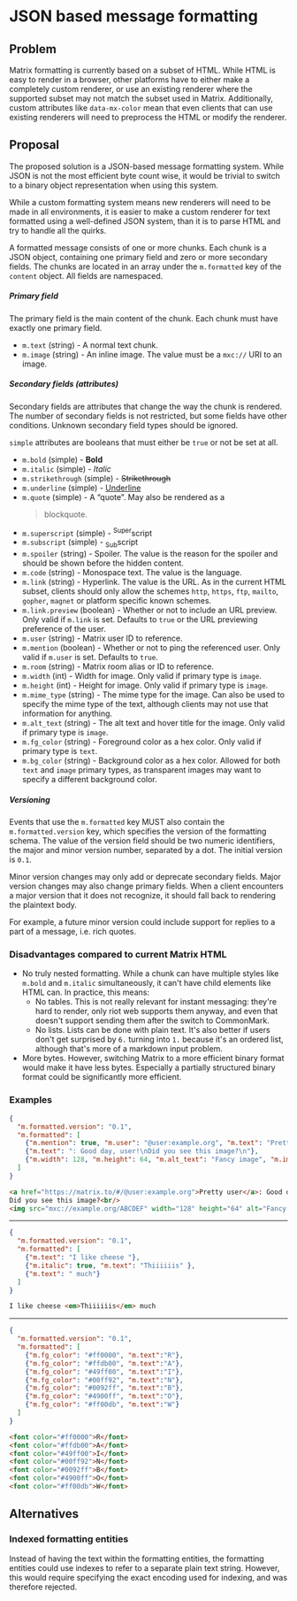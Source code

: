 # JSON based message formatting
## Problem
Matrix formatting is currently based on a subset of HTML. While HTML is easy to
render in a browser, other platforms have to either make a completely custom
renderer, or use an existing renderer where the supported subset may not match
the subset used in Matrix. Additionally, custom attributes like `data-mx-color`
mean that even clients that can use existing renderers will need to preprocess
the HTML or modify the renderer.

## Proposal
The proposed solution is a JSON-based message formatting system. While JSON is
not the most efficient byte count wise, it would be trivial to switch to a
binary object representation when using this system.

While a custom formatting system means new renderers will need to be made in
all environments, it is easier to make a custom renderer for text formatted
using a well-defined JSON system, than it is to parse HTML and try to handle
all the quirks.

A formatted message consists of one or more chunks. Each chunk is a JSON
object, containing one primary field and zero or more secondary fields. The
chunks are located in an array under the `m.formatted` key of the `content`
object. All fields are namespaced.

##### Primary field
The primary field is the main content of the chunk. Each chunk must have
exactly one primary field.

* `m.text` (string) - A normal text chunk.
* `m.image` (string) - An inline image. The value must be a `mxc://` URI to an
  image.

##### Secondary fields (attributes)
Secondary fields are attributes that change the way the chunk is rendered. The
number of secondary fields is not restricted, but some fields have other
conditions. Unknown secondary field types should be ignored.

`simple` attributes are booleans that must either be `true` or not be set at
all.

* `m.bold` (simple) - **Bold**
* `m.italic` (simple) - *Italic*
* `m.strikethrough` (simple) - ~~Strikethrough~~
* `m.underline` (simple) - <u>Underline</u>
* `m.quote` (simple) - A “quote”. May also be rendered as a
  > blockquote.
* `m.superscript` (simple) - <sup>Super</sup>script
* `m.subscript` (simple) - <sub>Sub</sub>script
* `m.spoiler` (string) - Spoiler. The value is the reason for the spoiler and
  should be shown before the hidden content.
* `m.code` (string) - Monospace text. The value is the language.
* `m.link` (string) - Hyperlink. The value is the URL. As in the current HTML
  subset, clients should only allow the schemes `http`, `https`, `ftp`,
  `mailto`, `gopher`, `magnet` or platform specific known schemes.
* `m.link.preview` (boolean) - Whether or not to include an URL preview. Only
  valid if `m.link` is set. Defaults to `true` or the URL previewing preference
  of the user.
* `m.user` (string) - Matrix user ID to reference.
* `m.mention` (boolean) - Whether or not to ping the referenced user. Only
  valid if `m.user` is set. Defaults to `true`.
* `m.room` (string) - Matrix room alias or ID to reference.
* `m.width` (int) - Width for image. Only valid if primary type is `image`.
* `m.height` (int) - Height for image. Only valid if primary type is `image`.
* `m.mime_type` (string) - The mime type for the image. Can also be used to
  specify the mime type of the text, although clients may not use that
  information for anything.
* `m.alt_text` (string) - The alt text and hover title for the image. Only
  valid if primary type is `image`.
* `m.fg_color` (string) - Foreground color as a hex color. Only valid if
  primary type is `text`.
* `m.bg_color` (string) - Background color as a hex color. Allowed for both
  `text` and `image` primary types, as transparent images may want to specify a
  different background color.

##### Versioning
Events that use the `m.formatted` key MUST also contain the `m.formatted.version`
key, which specifies the version of the formatting schema. The value of the
version field should be two numeric identifiers, the major and minor version
number, separated by a dot. The initial version is `0.1`.

Minor version changes may only add or deprecate secondary fields. Major version
changes may also change primary fields. When a client encounters a major version
that it does not recognize, it should fall back to rendering the plaintext body.

For example, a future minor version could include support for replies to a part
of a message, i.e. rich quotes.

### Disadvantages compared to current Matrix HTML
* No truly nested formatting. While a chunk can have multiple styles like
  `m.bold` and `m.italic` simultaneously, it can't have child elements like
  HTML can. In practice, this means:
  * No tables. This is not really relevant for instant messaging: they're hard
    to render, only riot web supports them anyway, and even that doesn't
    support sending them after the switch to CommonMark.
  * No lists. Lists can be done with plain text. It's also better if users
    don't get surprised by `6.` turning into `1.` because it's an ordered list,
    although that's more of a markdown input problem.
* More bytes. However, switching Matrix to a more efficient binary format would
  make it have less bytes. Especially a partially structured binary format
  could be significantly more efficient.

### Examples
```json
{
  "m.formatted.version": "0.1",
  "m.formatted": [
    {"m.mention": true, "m.user": "@user:example.org", "m.text": "Pretty user"},
    {"m.text": ": Good day, user!\nDid you see this image?\n"},
    {"m.width": 128, "m.height": 64, "m.alt_text": "Fancy image", "m.image": "mxc://example.org/ABCDEF"}
  ]
}
``` 
```html
<a href="https://matrix.to/#/@user:example.org">Pretty user</a>: Good day, user!<br/>
Did you see this image?<br/>
<img src="mxc://example.org/ABCDEF" width="128" height="64" alt="Fancy image" title="Fancy image" />
```

---

```json
{
  "m.formatted.version": "0.1",
  "m.formatted": [
    {"m.text": "I like cheese "},
    {"m.italic": true, "m.text": "Thiiiiiis" },
    {"m.text": " much"}
  ]
}
```
```html
I like cheese <em>Thiiiiiis</em> much
```

---

```json
{
  "m.formatted.version": "0.1",
  "m.formatted": [
    {"m.fg_color": "#ff0000", "m.text":"R"},
    {"m.fg_color": "#ffdb00", "m.text":"A"},
    {"m.fg_color": "#49ff00", "m.text":"I"},
    {"m.fg_color": "#00ff92", "m.text":"N"},
    {"m.fg_color": "#0092ff", "m.text":"B"},
    {"m.fg_color": "#4900ff", "m.text":"O"},
    {"m.fg_color": "#ff00db", "m.text":"W"}
  ]
}
```
```html
<font color="#ff0000">R</font>
<font color="#ffdb00">A</font>
<font color="#49ff00">I</font>
<font color="#00ff92">N</font>
<font color="#0092ff">B</font>
<font color="#4900ff">O</font>
<font color="#ff00db">W</font>
```

## Alternatives
### Indexed formatting entities
Instead of having the text within the formatting entities, the formatting
entities could use indexes to refer to a separate plain text string. However,
this would require specifying the exact encoding used for indexing, and was
therefore rejected.
